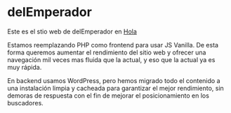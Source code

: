 # delEmperador
Este es el stio web de delEmperador en [Hola](https://delemp.com/)

Estamos reemplazando PHP como frontend para usar JS Vanilla. De esta forma queremos aumentar el rendimiento del sitio web y ofrecer una navegación mil veces mas fluida que la actual, y eso que la actual ya es muy rápida.

En backend usamos WordPress, pero hemos migrado todo el contenido a una instalación limpia y cacheada para garantizar el mejor rendimiento, sin demoras de respuesta con el fin de mejorar el posicionamiento en los buscadores.